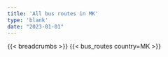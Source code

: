 ```yaml
---
title: 'All bus routes in MK'
type: 'blank'
date: "2023-01-01"
---
```


{{< breadcrumbs >}}
{{< bus_routes country=MK >}}
